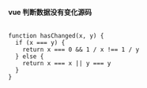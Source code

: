 
#### vue 判断数据没有变化源码

``` vue

function hasChanged(x, y) {
  if (x === y) {
    return x === 0 && 1 / x !== 1 / y
  } else {
    return x === x || y === y 
  }
}

```

